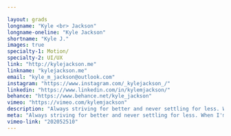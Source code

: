 ```yaml
---

layout: grads
longname: "Kyle <br> Jackson"
longname-oneline: "Kyle Jackson"
shortname: "Kyle J."
images: true
specialty-1: Motion/
specialty-2: UI/UX
link: "http://kylejackson.me"
linkname: "kylejackson.me"
email: "kyle_m_jackson@outlook.com"
instagram: "https://www.instagram.com/_kylejackson_/"
linkedin: "https://www.linkedin.com/in/kylemjackson/"
behance: "https://www.behance.net/kyle_jackson"
vimeo: "https://vimeo.com/kylemjackson"
description: "Always striving for better and never settling for less. When I'm not designing, I often find myself playing, following, or watching sports."
meta: "Always striving for better and never settling for less. When I'm not designing, I often find myself playing, following, or watching sports."
vimeo-link: "202052510"
---
```

